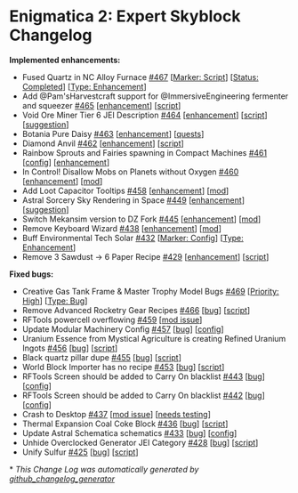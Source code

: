 # Enigmatica 2: Expert Skyblock Changelog

**Implemented enhancements:**

- Fused Quartz in NC Alloy Furnace [\#467](https://github.com/NillerMedDild/Enigmatica2ExpertSkyblock/issues/467) [[Marker: Script](https://github.com/NillerMedDild/Enigmatica2ExpertSkyblock/labels/Marker:%20Script)] [[Status: Completed](https://github.com/NillerMedDild/Enigmatica2ExpertSkyblock/labels/Status:%20Completed)] [[Type: Enhancement](https://github.com/NillerMedDild/Enigmatica2ExpertSkyblock/labels/Type:%20Enhancement)]
- Add @Pam'sHarvestcraft support for @ImmersiveEngineering fermenter and squeezer [\#465](https://github.com/NillerMedDild/Enigmatica2ExpertSkyblock/issues/465) [[enhancement](https://github.com/NillerMedDild/Enigmatica2ExpertSkyblock/labels/enhancement)] [[script](https://github.com/NillerMedDild/Enigmatica2ExpertSkyblock/labels/script)]
- Void Ore Miner Tier 6 JEI Description [\#464](https://github.com/NillerMedDild/Enigmatica2ExpertSkyblock/issues/464) [[enhancement](https://github.com/NillerMedDild/Enigmatica2ExpertSkyblock/labels/enhancement)] [[script](https://github.com/NillerMedDild/Enigmatica2ExpertSkyblock/labels/script)] [[suggestion](https://github.com/NillerMedDild/Enigmatica2ExpertSkyblock/labels/suggestion)]
- Botania Pure Daisy [\#463](https://github.com/NillerMedDild/Enigmatica2ExpertSkyblock/issues/463) [[enhancement](https://github.com/NillerMedDild/Enigmatica2ExpertSkyblock/labels/enhancement)] [[quests](https://github.com/NillerMedDild/Enigmatica2ExpertSkyblock/labels/quests)]
- Diamond Anvil  [\#462](https://github.com/NillerMedDild/Enigmatica2ExpertSkyblock/issues/462) [[enhancement](https://github.com/NillerMedDild/Enigmatica2ExpertSkyblock/labels/enhancement)] [[script](https://github.com/NillerMedDild/Enigmatica2ExpertSkyblock/labels/script)]
- Rainbow Sprouts and Fairies spawning in Compact Machines [\#461](https://github.com/NillerMedDild/Enigmatica2ExpertSkyblock/issues/461) [[config](https://github.com/NillerMedDild/Enigmatica2ExpertSkyblock/labels/config)] [[enhancement](https://github.com/NillerMedDild/Enigmatica2ExpertSkyblock/labels/enhancement)]
- In Control! Disallow Mobs on Planets without Oxygen [\#460](https://github.com/NillerMedDild/Enigmatica2ExpertSkyblock/issues/460) [[enhancement](https://github.com/NillerMedDild/Enigmatica2ExpertSkyblock/labels/enhancement)] [[mod](https://github.com/NillerMedDild/Enigmatica2ExpertSkyblock/labels/mod)]
- Add Loot Capacitor Tooltips [\#458](https://github.com/NillerMedDild/Enigmatica2ExpertSkyblock/issues/458) [[enhancement](https://github.com/NillerMedDild/Enigmatica2ExpertSkyblock/labels/enhancement)] [[mod](https://github.com/NillerMedDild/Enigmatica2ExpertSkyblock/labels/mod)]
- Astral Sorcery Sky Rendering in Space [\#449](https://github.com/NillerMedDild/Enigmatica2ExpertSkyblock/issues/449) [[enhancement](https://github.com/NillerMedDild/Enigmatica2ExpertSkyblock/labels/enhancement)] [[suggestion](https://github.com/NillerMedDild/Enigmatica2ExpertSkyblock/labels/suggestion)]
- Switch Mekansim version to DZ Fork [\#445](https://github.com/NillerMedDild/Enigmatica2ExpertSkyblock/issues/445) [[enhancement](https://github.com/NillerMedDild/Enigmatica2ExpertSkyblock/labels/enhancement)] [[mod](https://github.com/NillerMedDild/Enigmatica2ExpertSkyblock/labels/mod)]
- Remove Keyboard Wizard [\#438](https://github.com/NillerMedDild/Enigmatica2ExpertSkyblock/issues/438) [[enhancement](https://github.com/NillerMedDild/Enigmatica2ExpertSkyblock/labels/enhancement)] [[mod](https://github.com/NillerMedDild/Enigmatica2ExpertSkyblock/labels/mod)]
- Buff Environmental Tech Solar [\#432](https://github.com/NillerMedDild/Enigmatica2ExpertSkyblock/issues/432) [[Marker: Config](https://github.com/NillerMedDild/Enigmatica2ExpertSkyblock/labels/Marker:%20Config)] [[Type: Enhancement](https://github.com/NillerMedDild/Enigmatica2ExpertSkyblock/labels/Type:%20Enhancement)]
- Remove 3 Sawdust -\> 6 Paper Recipe [\#429](https://github.com/NillerMedDild/Enigmatica2ExpertSkyblock/issues/429) [[enhancement](https://github.com/NillerMedDild/Enigmatica2ExpertSkyblock/labels/enhancement)] [[script](https://github.com/NillerMedDild/Enigmatica2ExpertSkyblock/labels/script)]

**Fixed bugs:**

- Creative Gas Tank Frame & Master Trophy Model Bugs [\#469](https://github.com/NillerMedDild/Enigmatica2ExpertSkyblock/issues/469) [[Priority: High](https://github.com/NillerMedDild/Enigmatica2ExpertSkyblock/labels/Priority:%20High)] [[Type: Bug](https://github.com/NillerMedDild/Enigmatica2ExpertSkyblock/labels/Type:%20Bug)]
- Remove Advanced Rocketry Gear Recipes [\#466](https://github.com/NillerMedDild/Enigmatica2ExpertSkyblock/issues/466) [[bug](https://github.com/NillerMedDild/Enigmatica2ExpertSkyblock/labels/bug)] [[script](https://github.com/NillerMedDild/Enigmatica2ExpertSkyblock/labels/script)]
- RFTools powercell overflowing [\#459](https://github.com/NillerMedDild/Enigmatica2ExpertSkyblock/issues/459) [[mod issue](https://github.com/NillerMedDild/Enigmatica2ExpertSkyblock/labels/mod%20issue)]
- Update Modular Machinery Config [\#457](https://github.com/NillerMedDild/Enigmatica2ExpertSkyblock/issues/457) [[bug](https://github.com/NillerMedDild/Enigmatica2ExpertSkyblock/labels/bug)] [[config](https://github.com/NillerMedDild/Enigmatica2ExpertSkyblock/labels/config)]
- Uranium Essence from Mystical Agriculture is creating Refined Uranium Ingots [\#456](https://github.com/NillerMedDild/Enigmatica2ExpertSkyblock/issues/456) [[bug](https://github.com/NillerMedDild/Enigmatica2ExpertSkyblock/labels/bug)] [[script](https://github.com/NillerMedDild/Enigmatica2ExpertSkyblock/labels/script)]
- Black quartz pillar dupe [\#455](https://github.com/NillerMedDild/Enigmatica2ExpertSkyblock/issues/455) [[bug](https://github.com/NillerMedDild/Enigmatica2ExpertSkyblock/labels/bug)] [[script](https://github.com/NillerMedDild/Enigmatica2ExpertSkyblock/labels/script)]
- World Block Importer has no recipe [\#453](https://github.com/NillerMedDild/Enigmatica2ExpertSkyblock/issues/453) [[bug](https://github.com/NillerMedDild/Enigmatica2ExpertSkyblock/labels/bug)] [[script](https://github.com/NillerMedDild/Enigmatica2ExpertSkyblock/labels/script)]
- RFTools Screen should be added to Carry On blacklist [\#443](https://github.com/NillerMedDild/Enigmatica2ExpertSkyblock/issues/443) [[bug](https://github.com/NillerMedDild/Enigmatica2ExpertSkyblock/labels/bug)] [[config](https://github.com/NillerMedDild/Enigmatica2ExpertSkyblock/labels/config)]
- RFTools Screen should be added to Carry On blacklist [\#442](https://github.com/NillerMedDild/Enigmatica2ExpertSkyblock/issues/442) [[bug](https://github.com/NillerMedDild/Enigmatica2ExpertSkyblock/labels/bug)] [[config](https://github.com/NillerMedDild/Enigmatica2ExpertSkyblock/labels/config)]
- Crash to Desktop [\#437](https://github.com/NillerMedDild/Enigmatica2ExpertSkyblock/issues/437) [[mod issue](https://github.com/NillerMedDild/Enigmatica2ExpertSkyblock/labels/mod%20issue)] [[needs testing](https://github.com/NillerMedDild/Enigmatica2ExpertSkyblock/labels/needs%20testing)]
- Thermal Expansion Coal Coke Block  [\#436](https://github.com/NillerMedDild/Enigmatica2ExpertSkyblock/issues/436) [[bug](https://github.com/NillerMedDild/Enigmatica2ExpertSkyblock/labels/bug)] [[script](https://github.com/NillerMedDild/Enigmatica2ExpertSkyblock/labels/script)]
- Update Astral Schematica schematics [\#433](https://github.com/NillerMedDild/Enigmatica2ExpertSkyblock/issues/433) [[bug](https://github.com/NillerMedDild/Enigmatica2ExpertSkyblock/labels/bug)] [[config](https://github.com/NillerMedDild/Enigmatica2ExpertSkyblock/labels/config)]
- Unhide Overclocked Generator JEI Category [\#428](https://github.com/NillerMedDild/Enigmatica2ExpertSkyblock/issues/428) [[bug](https://github.com/NillerMedDild/Enigmatica2ExpertSkyblock/labels/bug)] [[script](https://github.com/NillerMedDild/Enigmatica2ExpertSkyblock/labels/script)]
- Unify Sulfur [\#425](https://github.com/NillerMedDild/Enigmatica2ExpertSkyblock/issues/425) [[bug](https://github.com/NillerMedDild/Enigmatica2ExpertSkyblock/labels/bug)] [[script](https://github.com/NillerMedDild/Enigmatica2ExpertSkyblock/labels/script)]



\* *This Change Log was automatically generated by [github_changelog_generator](https://github.com/skywinder/Github-Changelog-Generator)*